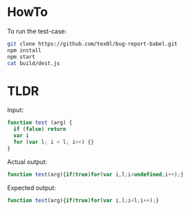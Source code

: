 # HowTo
To run the test-case:
```bash
git clone https://github.com/tex0l/bug-report-babel.git
npm install
npm start
cat build/dest.js
```

# TLDR

Input:
```javascript
function test (arg) {
  if (false) return
  var i
  for (var l; i < l; i++) {}
}

```

Actual output:
```javascript
function test(arg){if(true)for(var i,l;i<undefined;i++);}
```

Expected output:
```javascript
function test(arg){if(true)for(var i,l;i<l;i++);}
```

